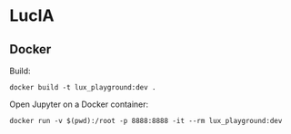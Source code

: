 # LucIA

## Docker

Build:
```
docker build -t lux_playground:dev .
```

Open Jupyter on a Docker container:
```
docker run -v $(pwd):/root -p 8888:8888 -it --rm lux_playground:dev
```
